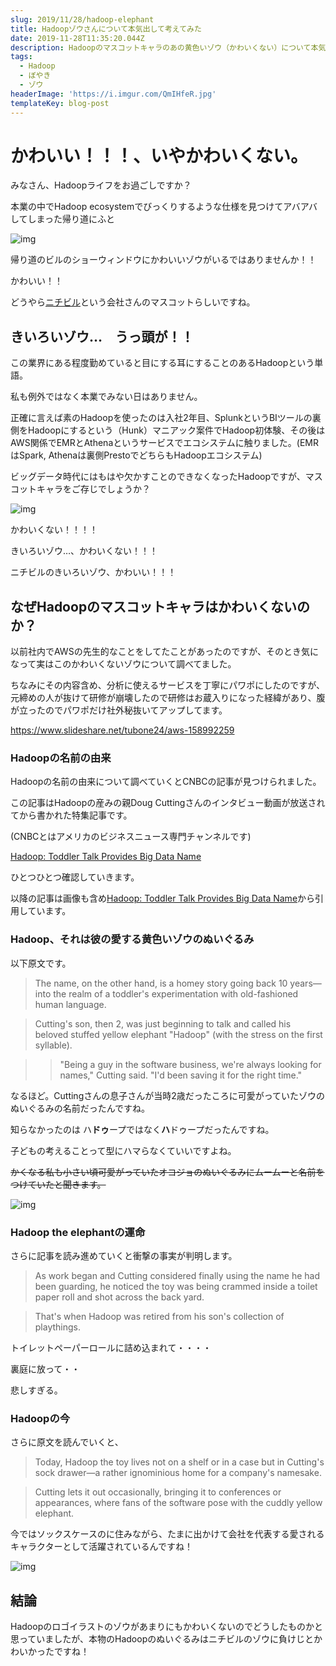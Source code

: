 ```yaml
---
slug: 2019/11/28/hadoop-elephant
title: Hadoopゾウさんについて本気出して考えてみた
date: 2019-11-28T11:35:20.044Z
description: Hadoopのマスコットキャラのあの黄色いゾウ（かわいくない）について本気出して考えてみた記事です。
tags:
  - Hadoop
  - ぼやき
  - ゾウ
headerImage: 'https://i.imgur.com/QmIHfeR.jpg'
templateKey: blog-post
---
```

# かわいい！！！、いやかわいくない。

みなさん、Hadoopライフをお過ごしですか？

本業の中でHadoop ecosystemでびっくりするような仕様を見つけてアバアバしてしまった帰り道にふと

![img](https://i.imgur.com/l7yJoBP.jpg)

帰り道のビルのショーウィンドウにかわいいゾウがいるではありませんか！！

かわいい！！

どうやら[ニチビル](https://www.nichibil.com/)という会社さんのマスコットらしいですね。

## きいろいゾウ…　うっ頭が！！

この業界にある程度勤めていると目にする耳にすることのあるHadoopという単語。

私も例外ではなく本業でみない日はありません。

正確に言えば素のHadoopを使ったのは入社2年目、SplunkというBIツールの裏側をHadoopにするという（Hunk）マニアック案件でHadoop初体験、その後はAWS関係でEMRとAthenaというサービスでエコシステムに触りました。(EMRはSpark, Athenaは裏側PrestoでどちらもHadoopエコシステム)

ビッグデータ時代にはもはや欠かすことのできなくなったHadoopですが、マスコットキャラをご存じでしょうか？

![img](https://i.imgur.com/0mCh1HQ.png)

かわいくない！！！！

きいろいゾウ…、かわいくない！！！

ニチビルのきいろいゾウ、かわいい！！！

## なぜHadoopのマスコットキャラはかわいくないのか？

以前社内でAWSの先生的なことをしてたことがあったのですが、そのとき気になって実はこのかわいくないゾウについて調べてました。

ちなみにその内容含め、分析に使えるサービスを丁寧にパワポにしたのですが、元締めの人が抜けて研修が崩壊したので研修はお蔵入りになった経緯があり、腹が立ったのでパワポだけ社外秘抜いてアップしてます。

https://www.slideshare.net/tubone24/aws-158992259

### Hadoopの名前の由来

Hadoopの名前の由来について調べていくとCNBCの記事が見つけられました。

この記事はHadoopの産みの親Doug Cuttingさんのインタビュー動画が放送されてから書かれた特集記事です。

(CNBCとはアメリカのビジネスニュース専門チャンネルです)

[Hadoop: Toddler Talk Provides Big Data Name](https://www.cnbc.com/id/100769719)

ひとつひとつ確認していきます。

以降の記事は画像も含め[Hadoop: Toddler Talk Provides Big Data Name](https://www.cnbc.com/id/100769719)から引用しています。


### Hadoop、それは彼の愛する黄色いゾウのぬいぐるみ

以下原文です。

> The name, on the other hand, is a homey story going back 10 years—into the realm of a toddler's experimentation with old-fashioned human language. 

> Cutting's son, then 2, was just beginning to talk and called his beloved stuffed yellow elephant "Hadoop" (with the stress on the first syllable).

>>  "Being a guy in the software business, we're always looking for names," Cutting said. "I'd been saving it for the right time."

なるほど。Cuttingさんの息子さんが当時2歳だったころに可愛がっていたゾウのぬいぐるみの名前だったんですね。

知らなかったのは ハ**ドゥ**ープではなく**ハ**ドゥープだったんですね。

子どもの考えることって型にハマらなくていいですよね。

~~かくなる私も小さい頃可愛がっていたオコジョのぬいぐるみにムームーと名前をつけていたと聞きます。~~

![img](https://fm.cnbc.com/applications/cnbc.com/resources/img/editorial/2013/05/23/100762110-hadoop.1910x1000.jpg?v=1369757080)

### Hadoop the elephantの運命

さらに記事を読み進めていくと衝撃の事実が判明します。

> As work began and Cutting considered finally using the name he had been guarding, he noticed the toy was being crammed inside a toilet paper roll and shot across the back yard.

> That's when Hadoop was retired from his son's collection of playthings.

トイレットペーパーロールに詰め込まれて・・・・

裏庭に放って・・

悲しすぎる。

### Hadoopの今

さらに原文を読んでいくと、

> Today, Hadoop the toy lives not on a shelf or in a case but in Cutting's sock drawer—a rather ignominious home for a company's namesake. 

> Cutting lets it out occasionally, bringing it to conferences or appearances, where fans of the software pose with the cuddly yellow elephant.

今ではソックスケースのに住みながら、たまに出かけて会社を代表する愛されるキャラクターとして活躍されているんですね！

![img](https://fm.cnbc.com/applications/cnbc.com/resources/img/editorial/2013/05/23/100762543-Hadoop-at-Cloudera-ITPT2-Dinner.1910x1000.jpg?v=1418397661)           

## 結論

Hadoopのロゴイラストのゾウがあまりにもかわいくないのでどうしたものかと思っていましたが、本物のHadoopのぬいぐるみはニチビルのゾウに負けじとかわいかったですね！

